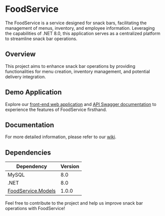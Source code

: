 # FoodService

The FoodService is a service designed for snack bars, facilitating the management of menus, inventory, and employee information. Leveraging the capabilities of .NET 8.0, this application serves as a centralized platform to streamline snack bar operations.

## Overview

This project aims to enhance snack bar operations by providing functionalities for menu creation, inventory management, and potential delivery integration. 

## Demo Application

Explore our [front-end web application](https://foodservice-api.azurewebsites.net/) and [API Swagger documentation](https://foodserviceapi20240506113327.azurewebsites.net/swagger/index.html) to experience the features of FoodService firsthand.

## Documentation

For more detailed information, please refer to our [wiki](https://foodservice.gitbook.io/foodservice/).

## Dependencies

| Dependency                                                                                                                    | Version |
|-------------------------------------------------------------------------------------------------------------------------------|---------|
| MySQL                                                                                                                         | 8.0     |
| .NET                                                                                                                          | 8.0     |
| [FoodService.Models](https://github.com/Org-FoodService/FoodService.Models/pkgs/nuget/FoodService.Models)         | 1.0.0   |


Feel free to contribute to the project and help us improve snack bar operations with FoodService!
